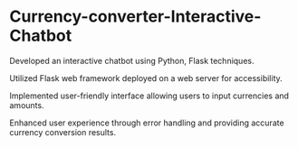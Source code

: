 # Currency-converter-Interactive-Chatbot

Developed an interactive chatbot using Python, Flask techniques.

Utilized Flask web framework deployed on a web server for accessibility.

Implemented user-friendly interface allowing users to input currencies and amounts.

Enhanced user experience through error handling and providing accurate currency conversion results.
